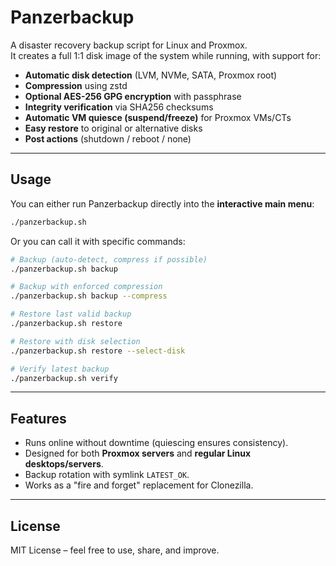 # Panzerbackup

A disaster recovery backup script for Linux and Proxmox.  
It creates a full 1:1 disk image of the system while running, with support for:

- **Automatic disk detection** (LVM, NVMe, SATA, Proxmox root)
- **Compression** using zstd
- **Optional AES-256 GPG encryption** with passphrase
- **Integrity verification** via SHA256 checksums
- **Automatic VM quiesce (suspend/freeze)** for Proxmox VMs/CTs
- **Easy restore** to original or alternative disks
- **Post actions** (shutdown / reboot / none)

---

## Usage

You can either run Panzerbackup directly into the **interactive main menu**:

```bash
./panzerbackup.sh
```

Or you can call it with specific commands:

```bash
# Backup (auto-detect, compress if possible)
./panzerbackup.sh backup

# Backup with enforced compression
./panzerbackup.sh backup --compress

# Restore last valid backup
./panzerbackup.sh restore

# Restore with disk selection
./panzerbackup.sh restore --select-disk

# Verify latest backup
./panzerbackup.sh verify
```

---

## Features

- Runs online without downtime (quiescing ensures consistency).
- Designed for both **Proxmox servers** and **regular Linux desktops/servers**.
- Backup rotation with symlink `LATEST_OK`.
- Works as a "fire and forget" replacement for Clonezilla.

---

## License

MIT License – feel free to use, share, and improve.
